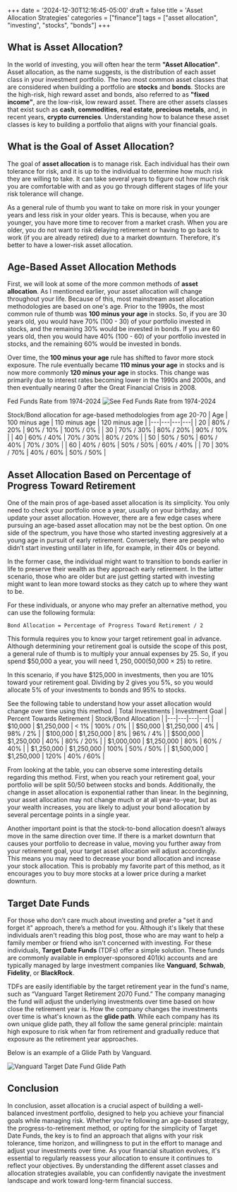 +++
date = '2024-12-30T12:16:45-05:00'
draft = false
title = 'Asset Allocation Strategies'
categories = ["finance"]
tags = ["asset allocation", "investing", "stocks", "bonds"]
+++

## What is Asset Allocation?
In the world of investing, you will often hear the term **"Asset Allocation"**. Asset allocation, as the name suggests, is the distribution of each asset class in your investment portfolio. The two most common asset classes that are considered when building a portfolio are **stocks** and **bonds**. Stocks are the high-risk, high reward asset and bonds, also referred to as **"fixed income"**, are the low-risk, low reward asset. There are other assets classes that exist such as **cash**, **commodities**, **real estate**, **precious metals**, and, in recent years, **crypto currencies**. Understanding how to balance these asset classes is key to building a portfolio that aligns with your financial goals.

## What is the Goal of Asset Allocation?
The goal of **asset allocation** is to manage risk. Each individual has their own tolerance for risk, and it is up to the individual to determine how much risk they are willing to take. It can take several years to figure out how much risk you are comfortable with and as you go through different stages of life your risk tolerance will change.

As a general rule of thumb you want to take on more risk in your younger years and less risk in your older years. This is because, when you are younger, you have more time to recover from a market crash. When you are older, you do not want to risk delaying retirement or having to go back to work (if you are already retired) due to a market downturn. Therefore, it's better to have a lower-risk asset allocation.

## Age-Based Asset Allocation Methods
First, we will look at some of the more common methods of **asset allocation**. As I mentioned earlier, your asset allocation will change throughout your life. Because of this, most mainstream asset allocation methodologies are based on one's age. Prior to the 1990s, the most common rule of thumb was **100 minus your age** in stocks. So, if you are 30 years old, you would have 70% (100 - 30) of your portfolio invested in stocks, and the remaining 30% would be invested in bonds. If you are 60 years old, then you would have 40% (100 - 60) of your portfolio invested in stocks, and the remaining 60% would be invested in bonds.

Over time, the **100 minus your age** rule has shifted to favor more stock exposure. The rule eventually became **110 minus your age** in stocks and is now more commonly **120 minus your age** in stocks. This change was primarily due to interest rates becoming lower in the 1990s and 2000s, and then eventually nearing 0 after the Great Financial Crisis in 2008.

Fed Funds Rate from 1974-2024
![See Fed Funds Rate from 1974-2024](https://fred.stlouisfed.org/graph/fredgraph.png?g=1CsA3)


Stock/Bond allocation for age-based methodologies from age 20-70
| Age | 100 minus age | 110 minus age | 120 minus age |
|---|---|---|---|
| 20 | 80% / 20% | 90% \/ 10% | 100% / 0% |
| 30 | 70% / 30% | 80% / 20% | 90% / 10% |
| 40 | 60% / 40% | 70% / 30% | 80% / 20% |
| 50 | 50% / 50% | 60% / 40% | 70% / 30% |
| 60 | 40% / 60% | 50% / 50% | 60% / 40% |
| 70 | 30% / 70% | 40% / 60% | 50% / 50% |


## Asset Allocation Based on Percentage of Progress Toward Retirement
One of the main pros of age-based asset allocation is its simplicity. You only need to check your portfolio once a year, usually on your birthday, and update your asset allocation. However, there are a few edge cases where pursuing an age-based asset allocation may not be the best option. On one side of the spectrum, you have those who started investing aggresively at a young age in pursuit of early retirement. Conversely, there are people who didn’t start investing until later in life, for example, in their 40s or beyond.

In the former case, the individual might want to transition to bonds earlier in life to preserve their wealth as they approach early retirement. In the latter scenario, those who are older but are just getting started with investing might want to lean more toward stocks as they catch up to where they want to be.

For these individuals, or anyone who may prefer an alternative method, you can use the following formula:
```
Bond Allocation = Percentage of Progress Toward Retirement / 2
```
This formula requires you to know your target retirement goal in advance. Although determining your retirement goal is outside the scope of this post, a general rule of thumb is to multiply your annual expenses by 25. So, if you spend $50,000 a year, you will need $1,250,000 ($50,000 × 25) to retire.

In this scenario, if you have $125,000 in investments, then you are 10% toward your retirement goal. Dividing by 2 gives you 5%, so you would allocate 5% of your investments to bonds and 95% to stocks.

See the following table to understand how your asset allocation would change over time using this method.
| Total Investments | Investment Goal | Percent Towards Retirement | Stock/Bond Allocation |
|---|---|---|---|
| $10,000 | $1,250,000 | < 1% | 100% / 0% |
| $50,000 | $1,250,000 | 4% | 98% / 2% |
| $100,000 | $1,250,000 | 8% | 96% / 4% |
| $500,000 | $1,250,000 | 40% | 80% / 20% |
| $1,000,000 | $1,250,000 | 80% | 60% / 40% |
| $1,250,000 | $1,250,000 | 100% | 50% / 50% |
| $1,500,000 | $1,250,000 | 120% | 40% / 60% |

From looking at the table, you can observe some interesting details regarding this method. First, when you reach your retirement goal, your portfolio will be split 50/50 between stocks and bonds. Additionally, the change in asset allocation is exponential rather than linear. In the beginning, your asset allocation may not change much or at all year-to-year, but as your wealth increases, you are likely to adjust your bond allocation by several percentage points in a single year.

Another important point is that the stock-to-bond allocation doesn’t always move in the same direction over time. If there is a market downturn that causes your portfolio to decrease in value, moving you further away from your retirement goal, your target asset allocation will adjust accordingly. This means you may need to decrease your bond allocation and increase your stock allocation. This is probably my favorite part of this method, as it encourages you to buy more stocks at a lower price during a market downturn.

## Target Date Funds
For those who don’t care much about investing and prefer a "set it and forget it" approach, there’s a method for you. Although it's likely that these individuals aren't reading this blog post, those who are may want to help a family member or friend who isn't concerned with investing. For these individuals, **Target Date Funds** (TDFs) offer a simple solution. These funds are commonly available in employer-sponsored 401(k) accounts and are typically managed by large investment companies like **Vanguard**, **Schwab**, **Fidelity**, or **BlackRock**.

TDFs are easily identifiable by the target retirement year in the fund's name, such as “Vanguard Target Retirement 2070 Fund.” The company managing the fund will adjust the underlying investments over time based on how close the retirement year is. How the company changes the investments over time is what's known as the **glide path**. While each company has its own unique glide path, they all follow the same general principle: maintain high exposure to risk when far from retirement and gradually reduce that exposure as the retirement year approaches.

Below is an example of a Glide Path by Vanguard.

![Vanguard Target Date Fund Glide Path](https://institutional.vanguard.com/investment/strategies/tdf-glide-path/_jcr_content/root/container/container/vgcorecontainer/image_copy.coreimg.svg/1719255394543/target-date-fund-glide-path.svg)


## Conclusion
In conclusion, asset allocation is a crucial aspect of building a well-balanced investment portfolio, designed to help you achieve your financial goals while managing risk. Whether you're following an age-based strategy, the progress-to-retirement method, or opting for the simplicity of Target Date Funds, the key is to find an approach that aligns with your risk tolerance, time horizon, and willingness to put in the effort to manage and adjust your investments over time. As your financial situation evolves, it's essential to regularly reassess your allocation to ensure it continues to reflect your objectives. By understanding the different asset classes and allocation strategies available, you can confidently navigate the investment landscape and work toward long-term financial success.